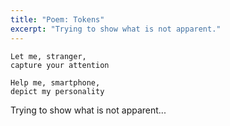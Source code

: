```yaml
---
title: "Poem: Tokens"
excerpt: "Trying to show what is not apparent."
---
```


```
Let me, stranger,
capture your attention

Help me, smartphone,
depict my personality
```

Trying to show what is not apparent...
